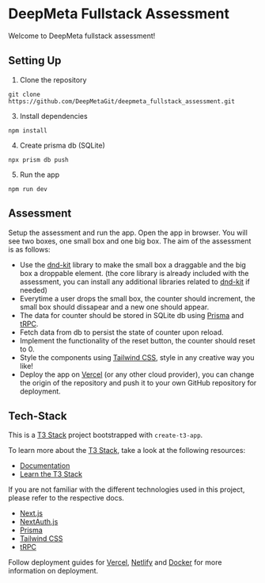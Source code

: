 # DeepMeta Fullstack Assessment

Welcome to DeepMeta fullstack assessment!

## Setting Up

1. Clone the repository

`git clone https://github.com/DeepMetaGit/deepmeta_fullstack_assessment.git`

3. Install dependencies

`npm install`

4. Create prisma db (SQLite)

`npx prism db push`

5. Run the app

`npm run dev`

## Assessment

Setup the assessment and run the app. Open the app in browser. You will see two boxes, one small box and one big box. The aim of the assessment is as follows:

- Use the [dnd-kit](https://docs.dndkit.com/) library to make the small box a draggable and the big box a droppable element. (the core library is already included with the assessment, you can install any additional libraries related to [dnd-kit](https://docs.dndkit.com/) if needed)
- Everytime a user drops the small box, the counter should increment, the small box should dissapear and a new one should appear.
- The data for counter should be stored in SQLite db using [Prisma](https://prisma.io) and [tRPC](https://trpc.io).
- Fetch data from db to persist the state of counter upon reload.
- Implement the functionality of the reset button, the counter should reset to 0.
- Style the components using [Tailwind CSS](https://tailwindcss.com), style in any creative way you like!
- Deploy the app on [Vercel](https://create.t3.gg/en/deployment/vercel) (or any other cloud provider), you can change the origin of the repository and push it to your own GitHub repository for deployment.

## Tech-Stack

This is a [T3 Stack](https://create.t3.gg/) project bootstrapped with `create-t3-app`.

To learn more about the [T3 Stack](https://create.t3.gg/), take a look at the following resources:

- [Documentation](https://create.t3.gg/)
- [Learn the T3 Stack](https://create.t3.gg/en/faq#what-learning-resources-are-currently-available)

If you are not familiar with the different technologies used in this project, please refer to the respective docs.

- [Next.js](https://nextjs.org)
- [NextAuth.js](https://next-auth.js.org)
- [Prisma](https://prisma.io)
- [Tailwind CSS](https://tailwindcss.com)
- [tRPC](https://trpc.io)

Follow deployment guides for [Vercel](https://create.t3.gg/en/deployment/vercel), [Netlify](https://create.t3.gg/en/deployment/netlify) and [Docker](https://create.t3.gg/en/deployment/docker) for more information on deployment.

